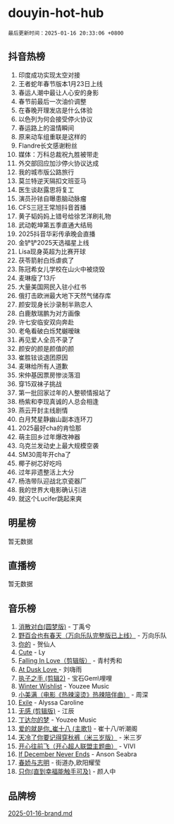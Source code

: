 # douyin-hot-hub

`最后更新时间：2025-01-16 20:33:06 +0800`

## 抖音热榜

1. 印度成功实现太空对接
1. 王者蛇年春节版本1月23日上线
1. 春运人潮中最让人心安的身影
1. 春节前最后一次油价调整
1. 在春晚开理发店是什么体验
1. 以色列为何会接受停火协议
1. 春运路上的温情瞬间
1. 原来动车组重联是这样的
1. Flandre长文感谢粉丝
1. 媒体：万科总裁祝九胜被带走
1. 外交部回应加沙停火协议达成
1. 我的城市版公路旅行
1. 莫兰特逆天隔扣文班亚马
1. 医生谈赵露思将复工
1. 演员孙铱自曝患脑动脉瘤
1. CFS三冠王常旭抖音首播
1. 黄子韬妈妈上错号给徐艺洋刷礼物
1. 武动乾坤第五季直通大结局
1. 2025抖音华彩传承晚会直播
1. 金铲铲2025天选福星上线
1. Lisa现身英超为比赛开球
1. 茯苓箭射白烁虐疯了
1. 陈冠希女儿学校在山火中被烧毁
1. 麦琳瘦了13斤
1. 大量美国网民入驻小红书
1. 俄打击欧洲最大地下天然气储存库
1. 颜安现身长沙录制半熟恋人
1. 白鹿敖瑞鹏为对方画像
1. 许七安临安双向奔赴
1. 老龟看破白烁梵樾暧昧
1. 再见爱人全员不录了
1. 颜安的颜是颜值的颜
1. 崔胜铉谈退团原因
1. 麦琳给所有人道歉
1. 宋仲基因票房惨淡落泪
1. 穿15双袜子挑战
1. 第一批回家过年的人整顿情报站了
1. 杨紫和李现真诚的人总会相逢
1. 燕云开封主线剧情
1. 白月梵星静幽山副本连环刀
1. 2025最好cha的肯恰那
1. 萌主回乡过年爆改神器
1. 乌克兰发动史上最大规模空袭
1. SM30周年开cha了
1. 椰子树芯好吃吗
1. 过年非遗整活上大分
1. 杨浩带队迎战北京瓷器厂
1. 我的世界大电影确认引进
1. 就这个Lucifer跳起来爽

## 明星榜

暂无数据

## 直播榜

暂无数据

## 音乐榜

1. [消散对白(圆梦版)](https://sf5-hl-cdn-tos.douyinstatic.com/obj/tos-cn-ve-2774/og4jB5I5IizzoZVAAAzWgBMAsMDWoArfwBOiFs) - 丁禹兮
1. [野百合也有春天（万向乐队完整版已上线）](https://sf5-hl-cdn-tos.douyinstatic.com/obj/tos-cn-ve-2774/oMnUxhRAMiAGBqDtIPBQ7ACYQZFlJCftcgeDJE) - 万向乐队
1. [你的](https://sf5-hl-cdn-tos.douyinstatic.com/obj/tos-cn-ve-2774/oYuIeKf42jB7sEV6B2upMdpYAgfrQWj0FeRegh) - 贺仙人
1. [Cute](https://sf6-cdn-tos.douyinstatic.com/obj/tos-cn-ve-2774/o4IbIzHWKAAB4wsS5qMBRiiAlEBGTpQRNfFvuo) - Ly
1. [Falling In Love（剪辑版）](https://sf5-hl-cdn-tos.douyinstatic.com/obj/tos-cn-ve-2774/o8ajpA8zzgBPahbBIO8AcKGBLJezFCRd1wfP9f) - 青村秀和
1. [ At Dusk  Love ](https://sf5-hl-cdn-tos.douyinstatic.com/obj/tos-cn-ve-2774/o8CrpCf5CaYgI4ZrtQgMQAFEfuGqNnRSDQAPBc) - 刘嗨雨
1. [执子之手 (剪辑2)](https://sf5-hl-cdn-tos.douyinstatic.com/obj/tos-cn-ve-2774/oUoZLQjCc31XzqsBnBQUNgeKtYPBcgbFDwtfcu) - 宝石Gem\哩哩
1. [Winter Wishlist](https://sf5-hl-cdn-tos.douyinstatic.com/obj/tos-cn-ve-2774/oIIgUOeamCFCVAzxN6MFRLIBlLGpUqQxeeHrLE) - Youzee Music
1. [小美满（电影《热辣滚烫》热辣陪伴曲）](https://sf5-hl-cdn-tos.douyinstatic.com/obj/tos-cn-ve-2774/o0GAn2lSgfZIDUgtevCGDQYnFg4CwnrBaxbTZL) - 周深
1. [Exile](https://sf5-hl-cdn-tos.douyinstatic.com/obj/tos-cn-ve-2774/oYj4gAQTknKE3WW0Je8KGmQ7z1cA4FefwtbufD) - Alyssa Caroline
1. [无感 (剪辑版)](https://sf5-hl-cdn-tos.douyinstatic.com/obj/tos-cn-ve-2774/o0eIsUzJBDlQaQFC5OFlgbMEZC1TFYBftOBn6p) - 江辰
1. [丁达尔的梦](https://sf5-hl-cdn-tos.douyinstatic.com/obj/tos-cn-ve-2774/oMU3WirUZBVQkAC9ccG5P2IQirziZM2RTInUY) - Youzee Music
1. [爱的就是你_崔十八 (主歌1)](https://sf6-cdn-tos.douyinstatic.com/obj/tos-cn-ve-2774/oI5BO5DhFZ6UTcNCnZaOCBLtZ7WIMQGfgnXf5E) - 崔十八/听潮阁
1. [天冷了你要记得穿秋裤（米三岁版）](https://sf5-hl-cdn-tos.douyinstatic.com/obj/tos-cn-ve-2774/oQlIwVIDWiZ6BQilAorS7MA0AgCkQDvcZAdm1) - 米三岁
1. [开心往前飞（开心超人联盟主题曲）](https://sf5-hl-cdn-tos.douyinstatic.com/obj/tos-cn-ve-2774/9d8fb7c82cf1421fb93a9fe925275e0a) - VIVI
1. [If December Never Ends](https://sf5-hl-cdn-tos.douyinstatic.com/obj/tos-cn-ve-2774/oY1IQMoTgCFIBg8RZifyqlBBt1UFgitTYmxeOS) - Anson Seabra
1. [春娇与志明](https://sf5-hl-cdn-tos.douyinstatic.com/obj/tos-cn-ve-2774/e530d8fceb7044b39707d7f9ff54add1) - 街道办,欧阳耀莹
1. [只你(直到幸福能触手可及)](https://sf5-hl-cdn-tos.douyinstatic.com/obj/tos-cn-ve-2774/o0lBkRDzFTeaVSUz3ZZSCBVtZ5DIMQGfgmEAuE) - 颜人中

## 品牌榜

[2025-01-16-brand.md](2025-01-16-brand.md)
